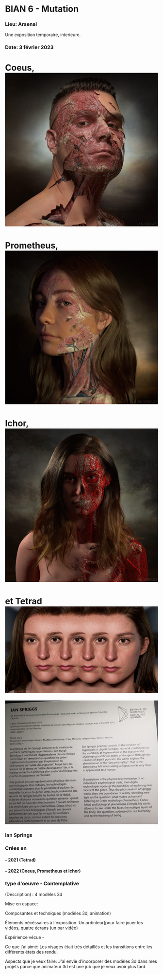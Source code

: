 # BIAN 6 - Mutation

### Lieu: Arsenal

Une exposition temporaire, interieure.

### Date: 3 février 2023

# Coeus, ![Plaque](https://github.com/samesthumain/H23_TIM_inspirations_desmeulesvoyer/blob/main/BIAN/medias/Coeus.jpg)
# Prometheus, ![Plaque](https://github.com/samesthumain/H23_TIM_inspirations_desmeulesvoyer/blob/main/BIAN/medias/prometheus.jpg)
# Ichor, ![Plaque](https://github.com/samesthumain/H23_TIM_inspirations_desmeulesvoyer/blob/main/BIAN/medias/Ichor.jpg)
# et Tetrad ![Plaque](https://github.com/samesthumain/H23_TIM_inspirations_desmeulesvoyer/blob/main/BIAN/medias/tetrad.jpg)

![Plaque](https://github.com/samesthumain/H23_TIM_inspirations_desmeulesvoyer/blob/main/BIAN/medias/plaque.jpg)

### **Ian Springs**


### Crées en 
#### - 2021 (Tetrad)
#### - 2022 (Coeus, Prometheus et Ichor)

### type d'oeuvre - Contemplative

(Description) :  4 modèles 3d 

Mise en espace: 

Composantes et techniques (modèles 3d, animation)

Éléments nécéssaires à l'exposition: Un ordinteur(pour faire jouer les vidéos, quatre écrans (un par vidéo)

Expérience vécue - 

Ce que j'ai aimé: Les visages était très détaillés et les transitions entre les différents états des rendu.

Aspects que je veux faire: J'ai envie d'incorporer des modèles 3d dans mes projets parce que animateur 3d est une job que je veux avoir plus tard.
